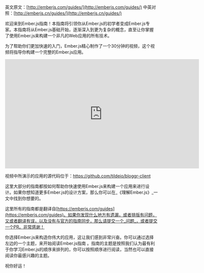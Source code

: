 英文原文：[http://emberjs.com/guides/](http://emberjs.com/guides/)
中英对照：[http://emberjs.cn/guides/](http://emberjs.cn/guides/)

欢迎来到Ember.js指南！本指南将引领你从Ember.js的初学者变成Ember.js专家。本指南将从Ember.js基础开始，逐渐深入到更为复杂的概念，直至让你掌握了使用Ember.js来构建一个非凡的Web应用的所有技术。

为了帮助你们更加快速的入门，Ember.js精心制作了一个30分钟的视频，这个视频将指导你构建一个完整的Ember.js应用。

<iframe width="640" height="360" src="http://www.youtube.com/embed/Ga99hMi7wfY?feature=player_detailpage" frameborder="0" allowfullscreen></iframe>

视频中所演示的应用的源代码位于：<a href="https://github.com/tildeio/bloggr-client">https://github.com/tildeio/bloggr-client</a>

这里大部分的指南都按如何帮助你快速使用Ember.js来构建一个应用来进行设计。如果你想知道更多Ember.js的设计方案，那么你可以在_《理解Ember.js》_一文中找到你想要的。

这里所有的指南都是翻译自[https://emberjs.com/guides](https://emberjs.com/guides)。如果你发现什么地方有遗漏，或者排版有问题，又或者翻译有误，以及没有与官方的指南同步，那么请提交一个_问题_，或者提交一个PR。非常感谢！

你选择Ember.js来构造你伟大的应用，这让我们感到非常兴奋。你可以通过选择左边的一个主题，来开始阅读Ember.js指南
。指南的主题是按照我们认为最有利于你学习Ember.js的顺序来排列的，你可以按照顺序进行阅读，当然也可以直接阅读你最感兴趣的主题。

祝你好运！
